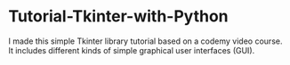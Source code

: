 # Tutorial-Tkinter-with-Python
I made this simple Tkinter library tutorial based on a codemy video course. It includes different kinds of simple graphical user interfaces (GUI). 
